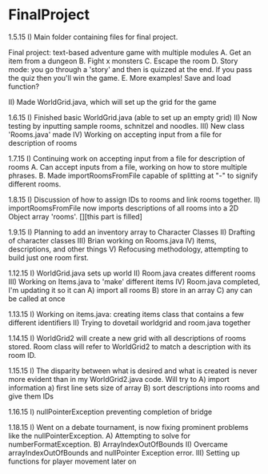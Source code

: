 FinalProject
============

1.5.15
I) Main folder containing files for final project.

Final project: text-based adventure game with multiple modules
A. Get an item from a dungeon
B. Fight x monsters
C. Escape the room
D. Story mode: you go through a 'story' and then is quizzed at the end. If you pass the quiz then you'll win the game.
E. More examples!
Save and load function?

II) Made WorldGrid.java, which will set up the grid for the game 

1.6.15
I) Finished basic WorldGrid.java (able to set up an empty grid)
II) Now testing by inputting sample rooms, schnitzel and noodles. 
III) New class 'Rooms.java' made 
IV) Working on accepting input from a file for description of rooms 

1.7.15
I) Continuing work on accepting input from a file for description of rooms 
A. Can accept inputs from a file, working on how to store multiple phrases. 
B. Made importRoomsFromFile capable of splitting at "-" to signify different rooms. 

1.8.15
I) Discussion of how to assign IDs to rooms and link rooms together. 
II) importRoomsFromFile now imports descriptions of all rooms into a 2D Object array 'rooms'. [][this part is filled]

1.9.15
I) Planning to add an inventory array to Character Classes
II) Drafting of character classes
III) Brian working on Rooms.java
IV) items, descriptions, and other things 
V) Refocusing methodology, attempting to build just one room first.

1.12.15
I) WorldGrid.java sets up world
II) Room.java creates different rooms
III) Working on Items.java to 'make' different items 
IV) Room.java completed, I'm updating it so it can A) import all rooms B) store in an array C) any can be called at once 

1.13.15
I) Working on items.java: creating items class that contains a few different identifiers 
II) Trying to dovetail worldgrid and room.java together

1.14.15
I) WorldGrid2 will create a new grid with all descriptions of rooms stored. Room class will refer to WorldGrid2 to match a description with its room ID. 

1.15.15
I) The disparity between what is desired and what is created is never more evident than in my WorldGrid2.java code. Will try to A) import information a) first line sets size of array B) sort descriptions into rooms and give them IDs

1.16.15
I) nullPointerException preventing completion of bridge

1.18.15 
I) Went on a debate tournament, is now fixing prominent problems like the nullPointerException.
A) Attempting to solve for numberFormatException. 
B) ArrayIndexOutOfBounds
II) Overcame arrayIndexOutOfBounds and nullPointer Exception error. 
III) Setting up functions for player movement later on 
